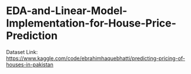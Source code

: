 # EDA-and-Linear-Model-Implementation-for-House-Price-Prediction

Dataset Link:
https://www.kaggle.com/code/ebrahimhaquebhatti/predicting-pricing-of-houses-in-pakistan
